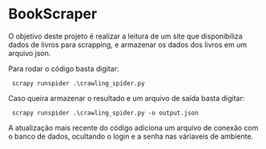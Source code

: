 ﻿# BookScraper
O objetivo deste projeto é realizar a leitura de um site que disponibiliza dados de livros para scrapping, e armazenar os dados dos livros em um arquivo json.

Para rodar o código basta digitar:

<code> scrapy runspider .\crawling_spider.py </code>

Caso queira armazenar o resultado e um arquivo de saída basta digitar:

<code> scrapy runspider .\crawling_spider.py -o output.json </code>

A atualização mais recente do código adiciona um arquivo de conexão com o banco de dados, ocultando o login e a senha nas váriaveis de ambiente.
